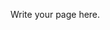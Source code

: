 <!--
.. title: jkjkj
.. slug: jkjkj
.. date: 2023-07-15 16:58:33 UTC+02:00
.. tags: 
.. category: 
.. link: 
.. description: 
.. type: text
-->

Write your page here.
